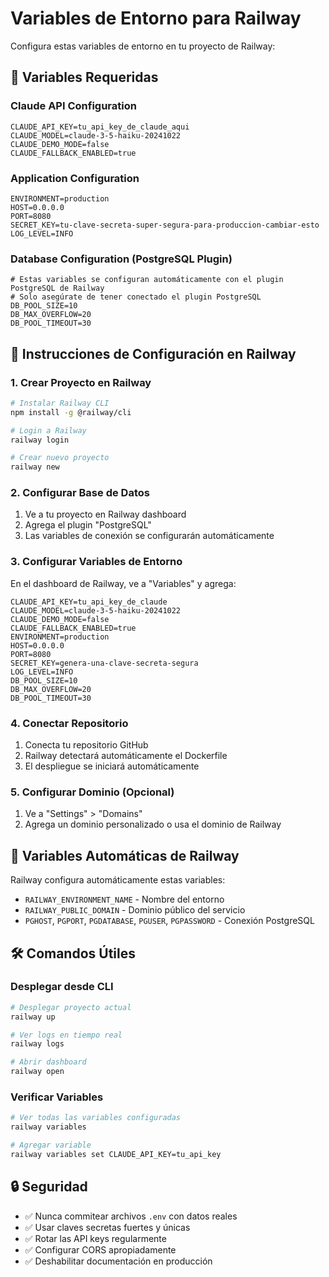 # Variables de Entorno para Railway

Configura estas variables de entorno en tu proyecto de Railway:

## 🔑 Variables Requeridas

### Claude API Configuration
```
CLAUDE_API_KEY=tu_api_key_de_claude_aqui
CLAUDE_MODEL=claude-3-5-haiku-20241022
CLAUDE_DEMO_MODE=false
CLAUDE_FALLBACK_ENABLED=true
```

### Application Configuration
```
ENVIRONMENT=production
HOST=0.0.0.0
PORT=8080
SECRET_KEY=tu-clave-secreta-super-segura-para-produccion-cambiar-esto
LOG_LEVEL=INFO
```

### Database Configuration (PostgreSQL Plugin)
```
# Estas variables se configuran automáticamente con el plugin PostgreSQL de Railway
# Solo asegúrate de tener conectado el plugin PostgreSQL
DB_POOL_SIZE=10
DB_MAX_OVERFLOW=20
DB_POOL_TIMEOUT=30
```

## 🚀 Instrucciones de Configuración en Railway

### 1. Crear Proyecto en Railway
```bash
# Instalar Railway CLI
npm install -g @railway/cli

# Login a Railway
railway login

# Crear nuevo proyecto
railway new
```

### 2. Configurar Base de Datos
1. Ve a tu proyecto en Railway dashboard
2. Agrega el plugin "PostgreSQL"
3. Las variables de conexión se configurarán automáticamente

### 3. Configurar Variables de Entorno
En el dashboard de Railway, ve a "Variables" y agrega:

```
CLAUDE_API_KEY=tu_api_key_de_claude
CLAUDE_MODEL=claude-3-5-haiku-20241022
CLAUDE_DEMO_MODE=false
CLAUDE_FALLBACK_ENABLED=true
ENVIRONMENT=production
HOST=0.0.0.0
PORT=8080
SECRET_KEY=genera-una-clave-secreta-segura
LOG_LEVEL=INFO
DB_POOL_SIZE=10
DB_MAX_OVERFLOW=20
DB_POOL_TIMEOUT=30
```

### 4. Conectar Repositorio
1. Conecta tu repositorio GitHub
2. Railway detectará automáticamente el Dockerfile
3. El despliegue se iniciará automáticamente

### 5. Configurar Dominio (Opcional)
1. Ve a "Settings" > "Domains"
2. Agrega un dominio personalizado o usa el dominio de Railway

## 🔧 Variables Automáticas de Railway

Railway configura automáticamente estas variables:
- `RAILWAY_ENVIRONMENT_NAME` - Nombre del entorno
- `RAILWAY_PUBLIC_DOMAIN` - Dominio público del servicio
- `PGHOST`, `PGPORT`, `PGDATABASE`, `PGUSER`, `PGPASSWORD` - Conexión PostgreSQL

## 🛠️ Comandos Útiles

### Desplegar desde CLI
```bash
# Desplegar proyecto actual
railway up

# Ver logs en tiempo real
railway logs

# Abrir dashboard
railway open
```

### Verificar Variables
```bash
# Ver todas las variables configuradas
railway variables

# Agregar variable
railway variables set CLAUDE_API_KEY=tu_api_key
```

## 🔒 Seguridad

- ✅ Nunca commitear archivos `.env` con datos reales
- ✅ Usar claves secretas fuertes y únicas
- ✅ Rotar las API keys regularmente
- ✅ Configurar CORS apropiadamente
- ✅ Deshabilitar documentación en producción